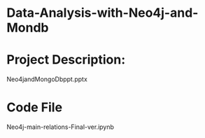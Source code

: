 # Data-Analysis-with-Neo4j-and-Mondb

# Project Description: 
 Neo4jandMongoDbppt.pptx

# Code File 
 Neo4j-main-relations-Final-ver.ipynb
